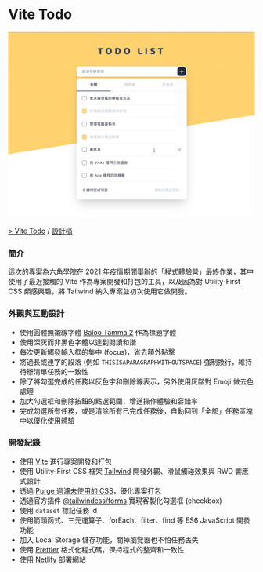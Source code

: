 # Vite Todo

[![Photo](https://raw.githubusercontent.com/rayc2045/vite-todo/master/src/image/production.png)](https://vite-todo.netlify.app/)

[> Vite Todo](https://vite-todo.netlify.app/) / [設計稿](https://hexschool.github.io/js-todo/)

### 簡介
這次的專案為六角學院在 2021 年疫情期間舉辦的「程式體驗營」最終作業，其中使用了最近接觸的 Vite 作為專案開發和打包的工具，以及因為對 Utility-First CSS 頗感興趣，將 Tailwind 納入專案並初次使用它做開發。

### 外觀與互動設計
- 使用圓體無襯線字體 [Baloo Tamma 2](https://fonts.google.com/specimen/Baloo+Tamma+2) 作為標題字體
- 使用深灰而非黑色字體以達到閱讀和諧
- 每次更新觸發輸入框的集中 (focus)，省去額外點擊
- 將過長或連字的段落 (例如 `THISISAPARAGRAPHWITHOUTSPACE`) 強制換行，維持待辦清單任務的一致性
- 除了將勾選完成的任務以灰色字和刪除線表示，另外使用灰階對 Emoji 做去色處理
- 加大勾選框和刪除按鈕的點選範圍，增進操作體驗和容錯率
- 完成勾選所有任務，或是清除所有已完成任務後，自動回到「全部」任務區塊中以優化使用體驗

### 開發紀錄
- 使用 [Vite](https://vitejs.dev/) 進行專案開發和打包
- 使用 Utility-First CSS 框架 [Tailwind](https://tailwindcss.com/) 開發外觀、滑鼠觸碰效果與 RWD 響應式設計
- 透過 [Purge 過濾未使用的 CSS](https://tailwindcss.com/docs/optimizing-for-production#removing-unused-css)，優化專案打包
- 透過官方插件 [@tailwindcss/forms](https://github.com/tailwindlabs/tailwindcss-forms) 實現客製化勾選框 (checkbox)
- 使用 `dataset` 標記任務 id
- 使用箭頭函式、三元運算子、forEach、filter、find 等 ES6 JavaScript 開發功能
- 加入 Local Storage 儲存功能，關掉瀏覽器也不怕任務丟失
- 使用 [Prettier](https://prettier.io/) 格式化程式碼，保持程式的整齊和一致性
- 使用 [Netlify](https://www.netlify.com) 部署網站
